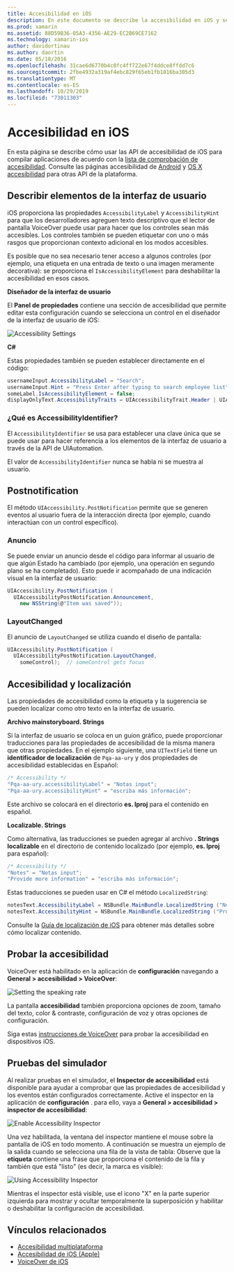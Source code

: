 ```yaml
---
title: Accesibilidad en iOS
description: En este documento se describe la accesibilidad en iOS y se tratan diversas propiedades y características que se pueden usar para que la aplicación pueda utilizarla tanto como sea posible.
ms.prod: xamarin
ms.assetid: 88D59B36-05A3-4356-AE29-EC2B69CE7162
ms.technology: xamarin-ios
author: davidortinau
ms.author: daortin
ms.date: 05/18/2016
ms.openlocfilehash: 31cae6d6770b4c8fc4ff722e67f4ddce8ffdd7c6
ms.sourcegitcommit: 2fbe4932a319af4ebc829f65eb1fb1816ba305d3
ms.translationtype: MT
ms.contentlocale: es-ES
ms.lasthandoff: 10/29/2019
ms.locfileid: "73011303"
---
```

# <a name="accessibility-on-ios"></a>Accesibilidad en iOS

En esta página se describe cómo usar las API de accesibilidad de iOS para compilar aplicaciones de acuerdo con la [lista de comprobación de accesibilidad](~/cross-platform/app-fundamentals/accessibility.md).
Consulte las páginas accesibilidad de [Android](~/android/app-fundamentals/accessibility.md) y [OS X accesibilidad](~/mac/app-fundamentals/accessibility.md) para otras API de la plataforma.

## <a name="describing-ui-elements"></a>Describir elementos de la interfaz de usuario

iOS proporciona las propiedades `AccessibilityLabel` y `AccessibilityHint` para que los desarrolladores agreguen texto descriptivo que el lector de pantalla VoiceOver puede usar para hacer que los controles sean más accesibles. Los controles también se pueden etiquetar con uno o más rasgos que proporcionan contexto adicional en los modos accesibles.

Es posible que no sea necesario tener acceso a algunos controles (por ejemplo, una etiqueta en una entrada de texto o una imagen meramente decorativa): se proporciona el `IsAccessibilityElement` para deshabilitar la accesibilidad en esos casos.

**Diseñador de la interfaz de usuario**

El **Panel de propiedades** contiene una sección de accesibilidad que permite editar esta configuración cuando se selecciona un control en el diseñador de la interfaz de usuario de iOS:

![](accessibility-images/ios-designer-sml.png "Accessibility Settings")

**C#**

Estas propiedades también se pueden establecer directamente en el código:

```csharp
usernameInput.AccessibilityLabel = "Search";
usernameInput.Hint = "Press Enter after typing to search employee list";
someLabel.IsAccessibilityElement = false;
displayOnlyText.AccessibilityTraits = UIAccessibilityTrait.Header | UIAccessibilityTrait.Selected;
```

### <a name="what-is-accessibilityidentifier"></a>¿Qué es AccessibilityIdentifier?

El `AccessibilityIdentifier` se usa para establecer una clave única que se puede usar para hacer referencia a los elementos de la interfaz de usuario a través de la API de UIAutomation.

El valor de `AccessibilityIdentifier` nunca se habla ni se muestra al usuario.

<a name="postnotification" />

## <a name="postnotification"></a>Postnotification

El método `UIAccessibility.PostNotification` permite que se generen eventos al usuario fuera de la interacción directa (por ejemplo, cuando interactúan con un control específico).

### <a name="announcement"></a>Anuncio

Se puede enviar un anuncio desde el código para informar al usuario de que algún Estado ha cambiado (por ejemplo, una operación en segundo plano se ha completado). Esto puede ir acompañado de una indicación visual en la interfaz de usuario:

```csharp
UIAccessibility.PostNotification (
  UIAccessibilityPostNotification.Announcement,
    new NSString(@"Item was saved"));
```

### <a name="layoutchanged"></a>LayoutChanged

El anuncio de `LayoutChanged` se utiliza cuando el diseño de pantalla:

```csharp
UIAccessibility.PostNotification (
  UIAccessibilityPostNotification.LayoutChanged,
    someControl);  // someControl gets focus
```

## <a name="accessibility-and-localization"></a>Accesibilidad y localización

Las propiedades de accesibilidad como la etiqueta y la sugerencia se pueden localizar como otro texto en la interfaz de usuario.

**Archivo mainstoryboard. Strings**

Si la interfaz de usuario se coloca en un guion gráfico, puede proporcionar traducciones para las propiedades de accesibilidad de la misma manera que otras propiedades. En el ejemplo siguiente, una `UITextField` tiene un **identificador de localización** de `Pqa-aa-ury` y dos propiedades de accesibilidad establecidas en Español:

```csharp
/* Accessibility */
"Pqa-aa-ury.accessibilityLabel" = "Notas input";
"Pqa-aa-ury.accessibilityHint" = "escriba más información";
```

Este archivo se colocará en el directorio **es. lproj** para el contenido en español.

**Localizable. Strings**

Como alternativa, las traducciones se pueden agregar al archivo **. Strings localizable** en el directorio de contenido localizado (por ejemplo, **es. lproj** para español):

```csharp
/* Accessibility */
"Notes" = "Notas input";
"Provide more information" = "escriba más información";
```

Estas traducciones se pueden usar en C# el método `LocalizedString`:

```csharp
notesText.AccessibilityLabel = NSBundle.MainBundle.LocalizedString ("Notes", "");
notesText.AccessibilityHint = NSBundle.MainBundle.LocalizedString ("Provide more information", "");
```

Consulte la [Guía de localización de iOS](~/ios/app-fundamentals/localization/index.md) para obtener más detalles sobre cómo localizar contenido.

<a name="testing" />

## <a name="testing-accessibility"></a>Probar la accesibilidad

VoiceOver está habilitado en la aplicación de **configuración** navegando a **General > accesibilidad > VoiceOver**:

![](accessibility-images/settings-sml.png "Setting the speaking rate")

La pantalla **accesibilidad** también proporciona opciones de zoom, tamaño del texto, color & contraste, configuración de voz y otras opciones de configuración.

Siga estas [instrucciones de VoiceOver](https://developer.apple.com/library/ios/technotes/TestingAccessibilityOfiOSApps/TestAccessibilityonYourDevicewithVoiceOver/TestAccessibilityonYourDevicewithVoiceOver.html) para probar la accesibilidad en dispositivos iOS.

## <a name="simulator-testing"></a>Pruebas del simulador

Al realizar pruebas en el simulador, el **Inspector de accesibilidad** está disponible para ayudar a comprobar que las propiedades de accesibilidad y los eventos están configurados correctamente. Active el inspector en la aplicación de **configuración** . para ello, vaya a **General > accesibilidad > inspector de accesibilidad**:

![](accessibility-images/settings-inspector-sml.png "Enable Accessibility Inspector")

Una vez habilitada, la ventana del inspector mantiene el mouse sobre la pantalla de iOS en todo momento.
A continuación se muestra un ejemplo de la salida cuando se selecciona una fila de la vista de tabla: Observe que la **etiqueta** contiene una frase que proporciona el contenido de la fila y también que está "listo" (es decir, la marca es visible):

![](accessibility-images/tableview-a11y-sml.png "Using Accessibility Inspector")

Mientras el inspector está visible, use el icono "X" en la parte superior izquierda para mostrar y ocultar temporalmente la superposición y habilitar o deshabilitar la configuración de accesibilidad.

## <a name="related-links"></a>Vínculos relacionados

- [Accesibilidad multiplataforma](~/cross-platform/app-fundamentals/accessibility.md)
- [Accesibilidad de iOS (Apple)](https://developer.apple.com/library/ios/documentation/UserExperience/Conceptual/iPhoneAccessibility/Accessibility_on_iPhone/Accessibility_on_iPhone.html)
- [VoiceOver de iOS](https://www.apple.com/accessibility/ios/voiceover/)
